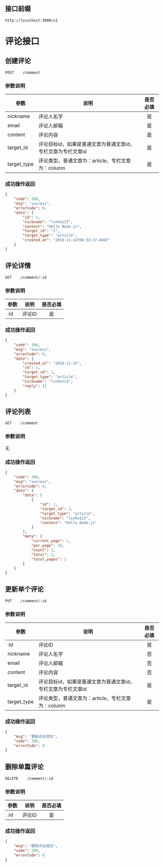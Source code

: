 ## 接口前缀
```shell
http://localhost:3000/v1
```

# 评论接口

## 创建评论
```
POST    /comment
```

### 参数说明
参数 | 说明 | 是否必填
---|---|:---:
nickname | 评论人名字 | 是
email    | 评论人邮箱 | 是
content | 评论内容 | 是
target_id | 评论目标id，如果是普通文章为普通文章id，专栏文章为专栏文章id | 是
target_type | 评论类型，普通文章为：article，专栏文章为：column | 是

### 成功操作返回
```json
{
    "code": 200,
    "msg": "success",
    "errorCode": 0,
    "data": {
        "id": 1,
        "nickname": "linhe123",
        "content": "Hello Node.js",
        "target_id": "1",
        "target_type": "article",
        "created_at": "2019-11-14T04:33:37.048Z"
    }
}
```

## 评论详情
```
GET    /comment/:id
```

### 参数说明
参数 | 说明 | 是否必填
---|---|:---:
:id | 评论ID | 是


### 成功操作返回
```json
{
    "code": 200,
    "msg": "success",
    "errorCode": 0,
    "data": {
        "created_at": "2019-11-14",
        "id": 1,
        "target_id": 1,
        "target_type": "article",
        "nickname": "linhe123",
        "reply": []
    }
}
```

## 评论列表
```
GET    /comment
```

### 参数说明
无

### 成功操作返回
```json
{
    "code": 200,
    "msg": "success",
    "errorCode": 0,
    "data": {
        "data": [
            {
                "id": 1,
                "target_id": 1,
                "target_type": "article",
                "nickname": "linhe123",
                "content": "Hello Node.js"
            }
        ],
        "meta": {
            "current_page": 1,
            "per_page": 10,
            "count": 1,
            "total": 1,
            "total_pages": 1
        }
    }
}
```

## 更新单个评论
```
PUT    /comment/:id
```

### 参数说明
参数 | 说明 | 是否必填
---|---|:---:
:id | 评论ID | 是
nickname | 评论人名字 | 否
email    | 评论人邮箱 | 否
content | 评论内容 | 否
target_id | 评论目标id，如果是普通文章为普通文章id，专栏文章为专栏文章id | 是
target_type | 评论类型，普通文章为：article，专栏文章为：column | 是

### 成功操作返回

```json
{
    "msg": "更新评论成功",
    "code": 200,
    "errorCode": 0
}
```

## 删除单篇评论
```
DELETE    /comment/:id
```

### 参数说明
参数 | 说明 | 是否必填
---|---|:---:
:id | 评论ID | 是

### 成功操作返回

```json
{
    "msg": "删除评论成功",
    "code": 200,
    "errorCode": 0
}
```

